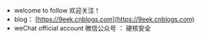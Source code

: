 - welcome to follow 欢迎关注！
- blog： [https://9eek.cnblogs.com](https://9eek.cnblogs.com)
- weChat official account 微信公众号 ： 硬核安全


<!-- [![Anurag's GitHub stats](https://github-readme-stats.vercel.app/api?username=shellfeel&theme=transparent&show_icons=true)](https://github.com/anuraghazra/github-readme-stats) -->
